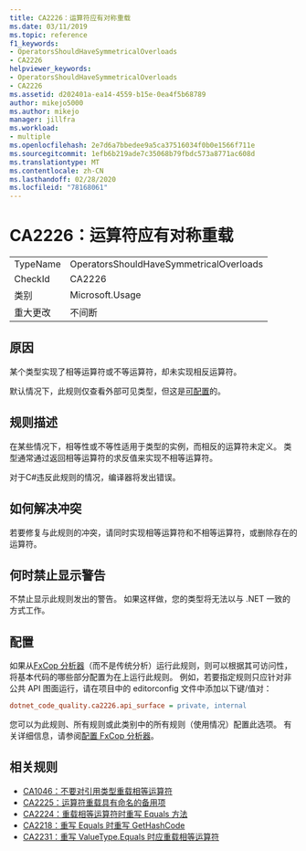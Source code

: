 ```yaml
---
title: CA2226：运算符应有对称重载
ms.date: 03/11/2019
ms.topic: reference
f1_keywords:
- OperatorsShouldHaveSymmetricalOverloads
- CA2226
helpviewer_keywords:
- OperatorsShouldHaveSymmetricalOverloads
- CA2226
ms.assetid: d202401a-ea14-4559-b15e-0ea4f5b68789
author: mikejo5000
ms.author: mikejo
manager: jillfra
ms.workload:
- multiple
ms.openlocfilehash: 2e7d6a7bbedee9a5ca37516034f0b0e1566f711e
ms.sourcegitcommit: 1efb6b219ade7c35068b79fbdc573a8771ac608d
ms.translationtype: MT
ms.contentlocale: zh-CN
ms.lasthandoff: 02/28/2020
ms.locfileid: "78168061"
---
```

# <a name="ca2226-operators-should-have-symmetrical-overloads"></a>CA2226：运算符应有对称重载

|||
|-|-|
|TypeName|OperatorsShouldHaveSymmetricalOverloads|
|CheckId|CA2226|
|类别|Microsoft.Usage|
|重大更改|不间断|

## <a name="cause"></a>原因

某个类型实现了相等运算符或不等运算符，却未实现相反运算符。

默认情况下，此规则仅查看外部可见类型，但这是[可配置](#configurability)的。

## <a name="rule-description"></a>规则描述

在某些情况下，相等性或不等性适用于类型的实例，而相反的运算符未定义。 类型通常通过返回相等运算符的求反值来实现不相等运算符。

对于C#违反此规则的情况，编译器将发出错误。

## <a name="how-to-fix-violations"></a>如何解决冲突

若要修复与此规则的冲突，请同时实现相等运算符和不相等运算符，或删除存在的运算符。

## <a name="when-to-suppress-warnings"></a>何时禁止显示警告

不禁止显示此规则发出的警告。 如果这样做，您的类型将无法以与 .NET 一致的方式工作。

## <a name="configurability"></a>配置

如果从[FxCop 分析器](install-fxcop-analyzers.md)（而不是传统分析）运行此规则，则可以根据其可访问性，将基本代码的哪些部分配置为在上运行此规则。 例如，若要指定规则只应针对非公共 API 图面运行，请在项目中的 editorconfig 文件中添加以下键/值对：

```ini
dotnet_code_quality.ca2226.api_surface = private, internal
```

您可以为此规则、所有规则或此类别中的所有规则（使用情况）配置此选项。 有关详细信息，请参阅[配置 FxCop 分析器](configure-fxcop-analyzers.md)。

## <a name="related-rules"></a>相关规则

- [CA1046：不要对引用类型重载相等运算符](../code-quality/ca1046.md)
- [CA2225：运算符重载具有命名的备用项](../code-quality/ca2225.md)
- [CA2224：重载相等运算符时重写 Equals 方法](../code-quality/ca2224.md)
- [CA2218：重写 Equals 时重写 GetHashCode](../code-quality/ca2218.md)
- [CA2231：重写 ValueType.Equals 时应重载相等运算符](../code-quality/ca2231.md)
